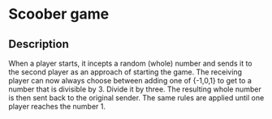 # Scoober game

## Description

When a player starts, it incepts a random (whole) number and sends it to the second player as an approach of starting the game. The receiving player can now always choose between adding one of {-1,0,1} to get to a number that is divisible by 3. Divide it by three. The resulting whole number is then sent back to the original sender. 
The same rules are applied until one player reaches the number 1.
